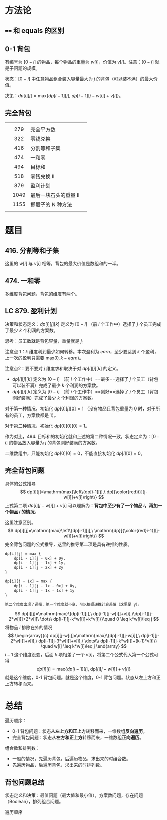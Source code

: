 # 方法论

## `==` 和 equals 的区别
## 0-1 背包

有编号为 $[0-i]$ 的物品，每个物品的重量为 $w[i]$，价值为 $v[i]$。注意：$[0-i]$ 就是子问题的规模。

状态：$[0-i]$ 中任意物品组合装入容量最大为 $j$ 的背包（可以装不满）的最大价值。

决策：$dp[i][j]=\mathrm{max}\big\{dp[i-1][j],\ dp[i-1][j-w[i]]+v[i]\big\}$。

## 完全背包

|     |      |              |     |
| :-- | :--: | :----------- | --- |
|     |      |              |     |
|     | 279  | 完全平方数        |     |
|     | 322  | 零钱兑换         |     |
|     | 416  | 分割等和子集       |     |
|     | 474  | 一和零          |     |
|     | 494  | 目标和          |     |
|     | 518  | 零钱兑换 II      |     |
|     | 879  | 盈利计划         |     |
|     | 1049 | 最后一块石头的重量 II |     |
|     | 1155 | 掷骰子的 N 种方法   |     |
|     |      |              |     |

# 题目

## 416. 分割等和子集

这里的 $w[i]$ 与 $v[i]$ 相等，背包的最大价值是数组和的一半。

## 474. 一和零

多维度背包问题，背包的维度有两个。

## LC 879. 盈利计划

决策和状态定义：$dp[i][j][k]$ 定义为 $[0-i]$ （前 $i$ 个工作中）选择了 $j$ 个员工完成了最少 $k$ 个利润的方案数。

思考：员工数就是背包容量，重量就是 $j$。

注意点 1：$k$ 维度利润最少如何转移。本次盈利为 $earn$，至少要达到 $k$ 个盈利，上一次的盈利只需要 $\mathrm{max}(0, k-earn)$。

注意点2：要不要对 $j$ 维度求和取决于对 $dp[i][j][k]$ 的定义。
- $dp[i][j][k]$ 定义为 $[0-i]$ （前 $i$ 个工作中）==最多==选择了 $j$ 个员工（背包可以装不满）完成了最少 $k$ 个利润的方案数。
- $dp[i][j][k]$ 定义为 $[0-i]$ （前 $i$ 个工作中）==刚好==选择了 $j$ 个员工（背包刚好装满）完成了最少 $k$ 个利润的方案数。

对于第一种情况，初始化 $dp[0][j][0]=1$ （没有物品且背包重量为 0 时，对于所有的员工，方案数都是 1）。

对于第二种情况，初始化 $dp[0][0][0]=1$。



作为对比，494. 目标和的初始化就和上述的第二种情况一致，状态定义为：$[0-i]$ 的物品放入容量为 $j$ 的背包刚好装满的方案数。

二维数组中，只能初始化 $dp[0][0]=0$，不能直接初始化 $dp[i][0]=0$。
## 完全背包问题

具体的公式推导
$$
dp[i][j]=\mathrm{max}\left\{dp[i-1][j],\ dp[{\color{red}i}][j-w[i]]+v[i]\right\}
$$
上式第二项 $dp[i][j-w[i]]+v[i]$ 可以理解为：**背包中至少有了一个物品 $i$，再加一个物品 $i$ 的情况**。

这里注意区别。
$$
dp[i][j]=\mathrm{max}\left\{dp[i-1][j],\ \mathrm{dp}[{\color{red}i-1}][j-w[i]]+v[i]\right\}
$$
完全背包问题的公式推导，这里的推导第二项是具有递推的性质。
```LaTeX
dp[i][j] = max {
	dp[i - 1][j - 0x] + 0y, 
	dp[i - 1][j - 1x] + 1y, 
	dp[i - 1][j - 2x] + 2y
}

dp[i][j - 1x] = max {
	dp[i - 1][j - 1x - 0x] + 0y,
	dp[i - 1][j - 1x - 1x] + 1y
}

第二个维度出现了递推，第一个维度就不变，可以根据递推计算差值（这里是 y）。
```
$$
dp[i][j]=\mathrm{max}\{dp[i-1][j],\ dp[i-1][j-w[i]]+v[i],\\dp[i-1][j-2*w[i]]+2*v[i]\ \dots\ dp[i-1][j-k*w[i]]+k*v[i]\}\quad 0 \leq k*w[i]\leq j
$$
将物品 $i$ 排除在外的情况
$$
\begin{array}{c}
dp[i][j-w[i]]=\mathrm{max}\{dp[i-1][j-w[i]],\ dp[i-1][j-2*w[i]]+v[i],\
dp[i-1][j-3*w[i]]+v[i],\ \dots\\\
dp[i-1][j-k*w[i]]+(k-1)*v[i]\} \quad w[i] \leq k*w[i]\leq j
\end{array}
$$
$i - 1$ 这个维度没变，后面 $k$ 项相差了一个 $v[i]$，将第二个公式代入第一个公式可得
$$
dp[i][j]=\mathrm{max}\left\{dp[i-1][j],\ \mathrm{dp}[i][j-w[i]]+v[i]\right\}
$$
就是这个维度，0-1 背包问题。就是这个维度，0-1 背包问题。状态从左上方和正上方转移而来。

# 总结

遍历顺序：
- 0-1 背包问题：状态从**左上方和正上方**转移而来，一维数组**反向遍历**。
- 完全背包问题：状态从**左方和正上方**转移而来，一维数组**正向遍历**。

组合数和排列数：
- 一般的情况，先遍历背包，后遍历物品，求出来的时组合数。
- 先遍历物品，后遍历背包，求出来的时排列数。
## 背包问题总结

状态定义和决策：最值问题（最大值和最小值），方案数问题，存在问题（Boolean），排列组合问题。

遍历顺序
